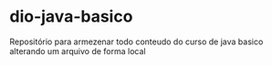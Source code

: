# dio-java-basico
Repositório para armezenar todo conteudo do curso de java basico
alterando um arquivo de forma local